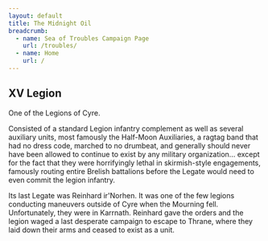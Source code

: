 ```yaml
---
layout: default
title: The Midnight Oil
breadcrumb:
  - name: Sea of Troubles Campaign Page
    url: /troubles/
  - name: Home
    url: /
---
```

## XV Legion

One of the Legions of Cyre.

Consisted of a standard Legion infantry complement as well as several auxiliary units, most famously the Half-Moon Auxiliaries, a ragtag band that had no dress code, marched to no drumbeat, and generally should never have been allowed to continue to exist by any military organization... except for the fact that they were horrifyingly lethal in skirmish-style engagements, famously routing entire Brelish battalions before the Legate would need to even commit the legion infantry.

Its last Legate was Reinhard ir'Norhen. It was one of the few legions conducting maneuvers outside of Cyre when the Mourning fell. Unfortunately, they were in Karrnath. Reinhard gave the orders and the legion waged a last desperate campaign to escape to Thrane, where they laid down their arms and ceased to exist as a unit.
